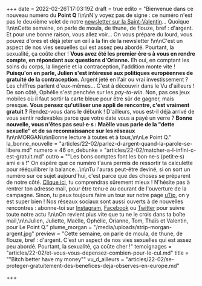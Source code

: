 +++
date = 2022-02-26T17:03:19Z
draft = true
edito = "Bienvenue dans ce nouveau numéro du **Point Q** !\n\nN'y voyez pas de signe : ce numéro n'est pas le deuxième volet de notre [newsletter sur la Saint-Valentin](https://lepointq.com/newsletters/desole-e-je-prefere-qu-on-reste-ami-e-s/)... Quoique !\n\nCette semaine, on parle de moula, de thune, de flouze, bref : d'argent. Et pour une bonne raison, vous allez voir... On vous prépare du lourd, vous pouvez d'ores et déjà jeter un œil à la fin de la newsletter !\n\nC'est un aspect de nos vies sexuelles qui est assez peu abordé. Pourtant, la sexualité, ça coûte cher ! **Vous avez été les premier·ère·s à vous en rendre compte, en répondant aux questions d'Orianne.** Eh oui, en comptant les soins du corps, la lingerie et la contraception, l'addition monte vite ! **Puisqu'on en parle, Julien s'est intéressé aux politiques européennes de gratuité de la contraception.** Argent jeté en l'air ou vrai investissement ? Les chiffres parlent d'eux-mêmes... C'est à découvrir dans le Vu d'ailleurs ! De son côté, Ophélie s'est penchée sur les _pay-to-win_. Non, pas ces jeux mobiles où il faut sortir la carte bleue pour être sûr de gagner, mais presque. **Vous pensez qu'utiliser une appli de rencontre, c'est vraiment gratuit ?** Rendez-vous dans le débunk ! D'ailleurs, vous est-il déjà arrivé de vous sentir redevables parce que votre date vous a payé un verre ? **Bonne nouvelle, vous n'êtes pas seul·e·s : Maëlle vous parle de la \"dette sexuelle\" et de sa reconnaissance sur les réseaux !**\n\nMORGAN\n\nBonne lecture à toutes et à tous,\n\nLe Point Q."
la_bonne_nouvelle = "articles/22-02/parlez-d-argent-quand-la-parole-se-libere.md"
numero = 46
on_debunke = "articles/22-02/matcher-a-l-infini-c-est-gratuit.md"
outro = "\"Les bons comptes font les bon·ne·s (petit·e·s) ami·e·s !\" On espère que ce numéro t'aura permis de ressortir ta calculette pour rééquilibrer la balance...\n\nTu l'auras peut-être deviné, si on sort un numéro sur ce sujet aujourd'hui, c'est parce que des choses se préparent de notre côté. [Clique ici](https://fr.ulule.com/le-point-q/coming-soon/), tu comprendras sûrement mieux ! N'hésite pas à rentrer ton adresse mail, pour être tenu·e au courant de l'ouverture de la campagne. Sinon, tu peux toujours faire un tour sur notre page [uTip](https://www.utip.io/lepointq), on y est super bien ! Nos réseaux sociaux sont aussi ouverts à de nouvelles rencontres : abonne-toi sur [Instagram](https://www.instagram.com/lepoint.q/?hl=fr), [Facebook](https://www.facebook.com/lepointq.news/) ou [Twitter](https://twitter.com/LePointQ) pour suivre toute notre actu !\n\nOn revient plus vite que tu ne le crois dans ta boîte mail,\n\nJulien, Juliette, Maëlle, Ophélie, Orianne, Tom, Thaïs et Valentin, pour Le Point Q."
plume_morgan = "/media/uploads/strip-morgan-argent.jpg"
preview = "Cette semaine, on parle de moula, de thune, de flouze, bref : d'argent. C'est un aspect de nos vies sexuelles qui est assez peu abordé. Pourtant, la sexualité, ça coûte cher !"
temoignages = "articles/22-02/et-vous-vous-depensez-combien-pour-le-cul.md"
title = "\"Bitch better have my money\""
vu_d_ailleurs = "articles/22-02/se-proteger-gratuitement-des-benefices-deja-observes-en-europe.md"

+++
